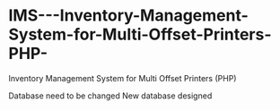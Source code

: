 # IMS---Inventory-Management-System-for-Multi-Offset-Printers-PHP-
Inventory Management System for Multi Offset Printers (PHP)

Database need to be changed
New database designed

